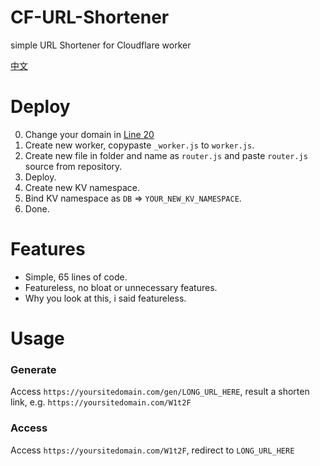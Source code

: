 # CF-URL-Shortener
simple URL Shortener for Cloudflare worker

[中文](https://github.com/extremeblackliu/CF-URL-Shortener/edit/main/README.md)

# Deploy
0. Change your domain in [Line 20](https://github.com/extremeblackliu/CF-URL-Shortener/blob/main/_worker.js#L20)
1. Create new worker, copypaste `_worker.js` to `worker.js`.
2. Create new file in folder and name as `router.js` and paste `router.js` source from repository.
3. Deploy.
4. Create new KV namespace.
5. Bind KV namespace as `DB` => `YOUR_NEW_KV_NAMESPACE`.
6. Done.

# Features
- Simple, 65 lines of code.
- Featureless, no bloat or unnecessary features.
- Why you look at this, i said featureless.

# Usage

### Generate
Access `https://yoursitedomain.com/gen/LONG_URL_HERE`, result a shorten link, e.g. `https://yoursitedomain.com/W1t2F`

### Access

Access `https://yoursitedomain.com/W1t2F`, redirect to `LONG_URL_HERE`
